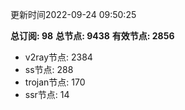 更新时间2022-09-24 09:50:25

**总订阅: 98**
**总节点: 9438**
**有效节点: 2856**
- v2ray节点: 2384
- ss节点: 288
- trojan节点: 170
- ssr节点: 14
